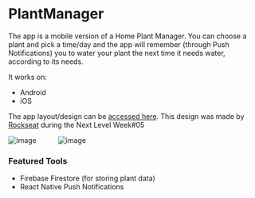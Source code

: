 # PlantManager

The app is a mobile version of a Home Plant Manager. You can choose a plant and pick a time/day and the app will remember (through Push Notifications) you to water your plant the next time it needs water, according to its needs.

It works on:
* Android
* iOS

The app layout/design can be [accessed here](https://www.figma.com/file/k0Ytye7hf4XQ0yq6MXCjhe/PlantManager-Copy?node-id=0%3A1"). This design was made by [Rockseat](https://rocketseat.com.br) during the Next Level Week#05

![image](https://user-images.githubusercontent.com/61962950/121092172-8a6dcf80-c7c1-11eb-8b5d-bc0d73732749.png) &nbsp;&nbsp;&nbsp;&nbsp;&nbsp;&nbsp;&nbsp;&nbsp;&nbsp; ![image](https://user-images.githubusercontent.com/61962950/121092234-98bbeb80-c7c1-11eb-938a-54a84fb88b34.png)

### Featured Tools

* Firebase Firestore (for storing plant data)
* React Native Push Notifications

